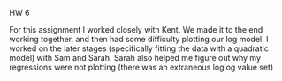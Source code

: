 HW 6 

For this assignment I worked closely with Kent. We made it to the end working together, and then had some difficulty plotting our log model. I worked on the later stages (specifically fitting the data with a quadratic model) with Sam and Sarah. Sarah also helped me figure out why my regressions were not plotting (there was an extraneous loglog value set)
